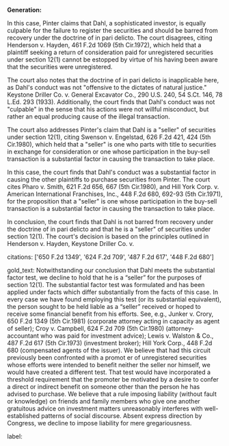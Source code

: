 **Generation:**

 <answer>
In this case, Pinter claims that Dahl, a sophisticated investor, is equally culpable for the failure to register the securities and should be barred from recovery under the doctrine of in pari delicto. The court disagrees, citing Henderson v. Hayden, 461 F.2d 1069 (5th Cir.1972), which held that a plaintiff seeking a return of consideration paid for unregistered securities under section 12(1) cannot be estopped by virtue of his having been aware that the securities were unregistered.

The court also notes that the doctrine of in pari delicto is inapplicable here, as Dahl's conduct was not "offensive to the dictates of natural justice." Keystone Driller Co. v. General Excavator Co., 290 U.S. 240, 54 S.Ct. 146, 78 L.Ed. 293 (1933). Additionally, the court finds that Dahl's conduct was not "culpable" in the sense that his actions were not willful misconduct, but rather an equal producing cause of the illegal transaction.

The court also addresses Pinter's claim that Dahl is a "seller" of securities under section 12(1), citing Swenson v. Engelstad, 626 F.2d 421, 424 (5th Cir.1980), which held that a "seller" is one who parts with title to securities in exchange for consideration or one whose participation in the buy-sell transaction is a substantial factor in causing the transaction to take place.

In this case, the court finds that Dahl's conduct was a substantial factor in causing the other plaintiffs to purchase securities from Pinter. The court cites Pharo v. Smith, 621 F.2d 656, 667 (5th Cir.1980), and Hill York Corp. v. American International Franchises, Inc., 448 F.2d 680, 692-93 (5th Cir.1971), for the proposition that a "seller" is one whose participation in the buy-sell transaction is a substantial factor in causing the transaction to take place.

In conclusion, the court finds that Dahl is not barred from recovery under the doctrine of in pari delicto and that he is a "seller" of securities under section 12(1). The court's decision is based on the principles outlined in Henderson v. Hayden, Keystone Driller Co. v.

citations: ['650 F.2d 1349', '624 F.2d 709', '487 F.2d 617', '448 F.2d 680']

gold_text: Notwithstanding our conclusion that Dahl meets the substantial factor test, we decline to hold that he is a “seller” for the purposes of section 12(1). The substantial factor test was formulated and has been applied under facts which differ substantially from the facts of this case. In every case we have found employing this test (or its substantial equivalent), the person sought to be held liable as a “seller” received or hoped to receive some financial benefit from his efforts. See, e.g., Junker v. Crory, 650 F.2d 1349 (5th Cir.1981) (corporate attorney acting in capacity as agent of seller); Croy v. Campbell, 624 F.2d 709 (5th Cir.1980) (attorney-accountant who was paid for investment advice); Lewis v. Walston & Co., 487 F.2d 617 (5th Cir.1973) (investment broker); Hill York Corp., 448 F.2d 680 (compensated agents of the issuer). We believe that had this circuit previously been confronted with a promot er of unregistered securities whose efforts were intended to benefit neither the seller nor himself, we would have created a different test. That test would have incorporated a threshold requirement that the promoter be motivated by a desire to confer a direct or indirect benefit on someone other than the person he has advised to purchase. We believe that a rule imposing liability (without fault or knowledge) on friends and family members who give one another gratuitous advice on investment matters unreasonably interferes with well-established patterns of social discourse. Absent express direction by Congress, we decline to impose liability for mere gregariousness.

label: 